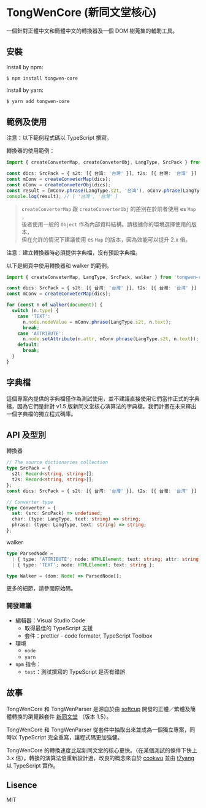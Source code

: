 # TongWenCore (新同文堂核心)

一個針對正體中文和簡體中文的轉換器及一個 DOM 樹蒐集的輔助工具。

## 安裝

Install by npm:

```bash
$ npm install tongwen-core
```

Install by yarn:

```bash
$ yarn add tongwen-core
```

## 範例及使用

注意：以下範例程式碼以 TypeScript 撰寫。

轉換器的使用範例：

```typescript
import { createConveterMap, createConveterObj, LangType, SrcPack } from 'tongwen-core';

const dics: SrcPack = { s2t: [{ 台湾: '台灣' }], t2s: [{ 台灣: '台湾' }] };
const mConv = createConveterMap(dics);
const oConv = createConveterObj(dics);
const result = [mConv.phrase(LangType.s2t, '台湾'), oConv.phrase(LangType.s2t, '台湾')];
console.log(result); // [ '台灣', '台灣' ]
```

> `createConverterMap` 跟 `createConverterObj` 的差別在於前者使用 es `Map` ， <br>
> 後者使用一般的 `Object` 作為內部資料結構。請根據你的環境選擇使用的版本， <br>
> 但在允許的情況下建議使用 es `Map` 的版本，因為效能可以提升 2.x 倍。

注意：建立轉換器時必須提供字典檔，沒有預設字典檔。

以下是網頁中使用轉換器和 walker 的範例。

```typescript
import { createConveterMap, LangType, SrcPack, walker } from 'tongwen-core';

const dics: SrcPack = { s2t: [{ 台湾: '台灣' }], t2s: [{ 台灣: '台湾' }] };
const mConv = createConveterMap(dics);

for (const n of walker(document)) {
  switch (n.type) {
    case 'TEXT':
      n.node.nodeValue = mConv.phrase(LangType.s2t, n.text);
      break;
    case 'ATTRIBUTE':
      n.node.setAttribute(n.attr, mConv.phrase(LangType.s2t, n.text));
    default:
      break;
  }
}
```

## 字典檔

這個專案內提供的字典檔僅作為測試使用，並不建議直接使用它們當作正式的字典檔，因為它們是針對 v1.5 版新同文堂核心演算法的字典檔。我們計畫在未來釋出一個字典檔的獨立程式碼庫。

## API 及型別

轉換器

```typescript
// The source dictionaries collection
type SrcPack = {
  s2t: Record<string, string>[];
  t2s: Record<string, string>[];
};
const dics: SrcPack = { s2t: [{ 台湾: '台灣' }], t2s: [{ 台灣: '台湾' }] };

// Converter type
type Converter = {
  set: (src: SrcPack) => undefined;
  char: (type: LangType, text: string) => string;
  phrase: (type: LangType, text: string) => string;
};
```

walker

```typescript
type ParsedNode =
  | { type: 'ATTRIBUTE'; node: HTMLElement; text: string; attr: string }
  | { type: 'TEXT'; node: HTMLElement; text: string };

type Walker = (dom: Node) => ParsedNode[];
```

更多的細節，請參閱原始碼。

### 開發建議

- 編輯器：Visual Studio Code
  - 取得最佳的 TypeScript 支援
  - 套件：prettier - code formater, TypeScript Toolbox
- 環境
  - `node`
  - `yarn`
- `npm` 指令：
  - `test`：測試撰寫的 TypeScript 是否有錯誤

## 故事

TongWenCore 和 TongWenParser 是源自於由 [softcup](https://github.com/softcup) 開發的正體／繁體及簡體轉換的瀏覽器套件 [新同文堂](https://github.com/tongwentang/New-Tongwentang-for-Firefox) （版本 1.5）。

TongWenCore 和 TongWenParser 從套件中抽取出來並成為一個獨立專案，同時以 TypeScript 完全重寫，讓程式碼更加強健。

TongWenCore 的轉換速度比起新同文堂的核心更快。（在某個測試的條件下快上 3.x 倍）。轉換的演算法倍重新設計過，改良的概念來自於 [cookwu](https://github.com/cookwu) 並由 [t7yang](https://github.com/t7yang) 以 TypeScript 實作。

## Lisence

MIT
